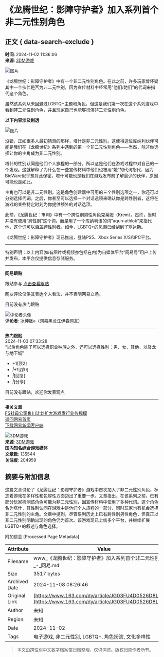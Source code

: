 # 《龙腾世纪：影障守护者》加入系列首个非二元性别角色

## 正文 { data-search-exclude }


**时间**: 2024-11-02 11:36:06  
**来源**: [3DM游戏](https://www.163.com/dy/media/T1487226842117.html)  

![图片](https://static.ws.126.net/163/f2e/dy_media/dy_media/static/images/ipLocation.f6d00eb.svg)

《龙腾世纪：影障守护者》中有一个非二元性别角色。在此之前，许多玩家曾怀疑其中一个伙伴是否为非二元性别，因为宣传材料中经常用“他们/她们”的代词来指代这个角色。

虽然该系列从未回避过LGBTQ+主题和角色，但这是我们第一次在这个系列游戏中看到非二元性别角色，并且玩家自己也能够扮演非二元性别角色。

**以下内容涉及剧透**

![图片](https://crawl.ws.126.net/nbot2/img/c8437796fa60f18f60d3a1a479e95947)

没错，正如很多人最初猜测的那样，塔什是非二元性别。这使得这位库纳利伙伴可能是我们在《龙腾世纪》系列中遇到的第一个非二元性别角色——当然，除非你选择让你的主角成为非二元性别。

塔什的性别认同是他们个人旅程的一部分，所以这是他们在游戏过程中对自己的一个发现。这就解释了为什么在一些宣传材料中他们也被用“她”的代词指代，因为BioWare似乎想对此保密。塔什可能也是我们在游戏发布前了解最少的伙伴，原因可能也是如此。

主角也可以是非二元性别。这是角色创建器中可用的三个性别选项之一，你还可以分别选择代词。之后，你甚至可以选择一个对话选项来确认你是跨性别者，这将在游戏的某些特定时刻为你提供额外的对话选项。

此前，《龙腾世纪：审判》中有一个跨性别男性角色克莱姆（Krem）。然而，当时并没有使用“跨性别”这个词，而是用了一个库纳利语的词“aqun-athlok”来指代他，这个词可以涵盖跨性别者。如今，LGBTQ+的风潮已经刮到了塞达斯。

《龙腾世纪：影障守护者》现已推出，登陆PS5、Xbox Series X/S和PC平台。

---

特别声明：以上内容(如有图片或视频亦包括在内)为自媒体平台“网易号”用户上传并发布，本平台仅提供信息存储服务。

---

**网易跟贴**

跟贴参与 [点击查看跟贴](https://comment.tie.163.com/JG03FU4D0526D8LR.html)

网友评论仅供其表达个人看法，并不表明网易立场。

目前没有热门跟贴

![评论者头像](http://cms-bucket.ws.126.net/2021/0908/23cfa045j00qz3zf60013c000m700m7c.jpg)  
**评论者**: 冰绅胚a（网易黑龙江伊春网友）

---

**热门跟贴**  
2024-11-03 07:33:28  
“以后角色除了可以选择职业种族之外，还可以选择性别：男、女、其他、以及龙与地下城”

- +1[顶2]
- _|_+1[踩0]
- _|_[回复]
- _|_[分享]

目前没有跟贴，欢迎你发表观点

---

**相关文章**  
[FS社母公司角川计划扩大游戏发行业务规模](https://www.163.com/dy/article/JGFUGQPG0526D8LR.html)  
[返回网易首页](https://www.163.com/?f=post2020_dy)  
[下载网易新闻客户端](https://www.163.com/newsapp/#f=post2020_dy)  

![3DM游戏](https://nimg.ws.126.net/?url=http://dingyue.ws.126.net/r4DxJIuJAIlZGE8lr4KTHVj3s=ntZ=0=3WXVlfVSQxNxR1487226841367.png&thumbnail=160y160&quality=80&type=jpg)  
**来源**: [3DM游戏](https://www.163.com/dy/media/T1487226842117.html)  
**国内知名综合游戏媒体**  
**文章数**: 135544  
**关注度**: 204959

## 摘要与附加信息

<!-- tcd_abstract -->
这篇文章讨论了《龙腾世纪：影障守护者》游戏中首次加入了非二元性别角色，标志着游戏在多样性和包容性方面迈出了重要一步。文章指出，在该系列之前，已有部分玩家猜测该角色可能为非二元性别，因宣传材料中使用了多种代词。这个角色名为塔什，其性别认同在游戏中是他们个人旅程的一部分，同时玩家也有机会选择非二元性别的主角。文章中提到，尽管系列历史上已有跨性别男性角色，但真正以非二元性别明确出现的角色仍为首次。该游戏现已上线多个平台，并继续扩展LGBTQ+的叙述与角色选择。
<!-- tcd_abstract_end -->

附加信息 [Processed Page Metadata]

| Attribute       | Value                                  |
|-----------------|----------------------------------------|
| Filename        | www_《龙腾世纪：影障守护者》加入系列首个非二元性别角色_-_网易.md                             |
| Size            | 3517 bytes                           |
| Archived Date   | 2024-11-08 08:26:46                             |
| Original Link   | [https://www.163.com/dy/article/JG03FU4D0526D8LR.html](https://www.163.com/dy/article/JG03FU4D0526D8LR.html)                       |
| Author          | 未知                               |
| Region          | 未知                               |
| Date            | 2024-11-02                                 |
| Tags            | 电子游戏, 非二元性别, LGBTQ+, 角色扮演, 文化多样性                                 |
>
> 本文由跨性别中文数字档案馆归档整理，仅供浏览。版权归原作者所有。
>